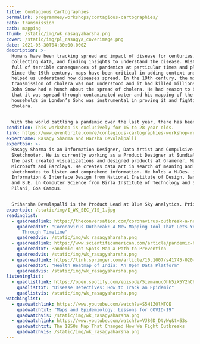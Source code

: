 ```yaml
---
title: Contagious Cartographies
permalink: programmes/workshops/contagious-cartographies/
cata: transmission
catb: mapping
thumb: /static/img/wk_rasagyaharsha.png
cover: /static/img/pl_rasagya_coverimage.png
date: 2021-05-30T04:30:00.000Z
description: >-
  Humans have been tracking spread and impact of disease for centuries,
  collecting data, and finding insights to understand the disease. History is
  full of terrible consequences of pandemics at particular times and places.
  Since the 19th century, maps have been critical in adding context and have
  helped us understand how diseases spread. In the 19th century, the mode of
  transmission of cholera was not understood and it had killed millions already.
  John Snow had a hunch about the spread of cholera. He had reason to believe
  that it was spread through contaminated water and his mapping of the affected
  households in London’s Soho was instrumental in proving it and fighting
  cholera. 


  With the world battling a pandemic over the last year, there has been an increased interest in collecting and consuming data that can help one make sense of the impact of the disease on our world. This hands-on workshop will dive deeper into how maps in the past have helped us understand diseases, and how you can create an interactive map to explore & narrate stories about deadly diseases.
condition: This workshop is exclusively for 15 to 28 year olds.
link: https://www.eventbrite.com/e/contagious-cartographies-workshop-registration-151978346325
expertname: Rasagy Sharma and Harsha Devulalpalli
expertbio: >-
  Rasagy Sharma is an Information Designer, Data Artist and Compulsive
  Sketchnoter. He is currently working as a Product Designer at Sundial, and in
  the past created visualizations and designed products at Gramener, Mapbox,
  Microsoft and Barclays. He creates data art in search of meaning and uses
  sketchnotes to listen and comprehend information. He holds a M.Des. in
  Information & Interface Design from National Institute of Design, Bangalore
  and B.E. in Computer Science from Birla Institute of Technology and Science
  Pilani, Goa Campus. 


  Sriharsha Devulapalli is the Product Lead at Blue Sky Analytics. Prior to this, he was a data journalist with Mint. He also has worked with the Urban Design Lab, Small Media, and the Hyderabad Urban Lab. He enjoys cities, maps, long walks, and making people curious.
expertpic: /static/img/I_WK_SEC_VIS_1.jpg
readinglist:
  - quadreadlink: https://theconversation.com/coronavirus-outbreak-a-new-mapping-tool-that-lets-you-scroll-through-timeline-131422
    quadreadtxt: "Coronavirus Outbreak: A New Mapping Tool That Lets You Scroll
      Through Timeline"
    quadreadvis: /static/img/wk_rasagyaharsha.png
  - quadreadlink: https://www.scientificamerican.com/article/pandemic-hot-spots-map/
    quadreadtxt: Pandemic Hot Spots Map a Path to Prevention
    quadreadvis: /static/img/wk_rasagyaharsha.png
  - quadreadlink: https://link.springer.com/article/10.1007/s41745-020-00196-z
    quadreadtxt: "Health Heatmap of India: An Open Data Platform"
    quadreadvis: /static/img/wk_rasagyaharsha.png
listeninglist:
  - quadlistlink: https://open.spotify.com/episode/5iemanucOhh5iX5Y2hChAH
    quadlisttxt: "Disease Detectives: How to Track an Epidemic"
    quadlistvis: /static/img/wk_rasagyaharsha.png
watchinglist:
  - quadwatchlink: https://www.youtube.com/watch?v=S5H1ZOlMTQE
    quadwatchtxt: "Maps and Epidemiology: Lessons for COVID-19"
    quadwatchvis: /static/img/wk_rasagyaharsha.png
  - quadwatchlink: https://www.youtube.com/watch?v=VJ86D_DtyWg&t=53s
    quadwatchtxt: The 1850s Map That Changed How We Fight Outbreaks
    quadwatchvis: /static/img/wk_rasagyaharsha.png
---
```

